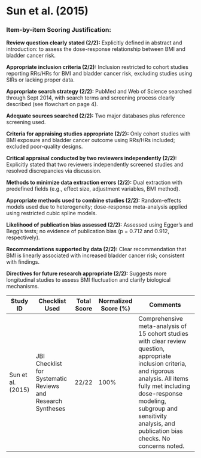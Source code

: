 # Sun et al. (2015)

### Item-by-item Scoring Justification:

**Review question clearly stated (2/2):** Explicitly defined in abstract and introduction: to assess the dose-response relationship between BMI and bladder cancer risk.

**Appropriate inclusion criteria (2/2):** Inclusion restricted to cohort studies reporting RRs/HRs for BMI and bladder cancer risk, excluding studies using SIRs or lacking proper data.

**Appropriate search strategy (2/2):** PubMed and Web of Science searched through Sept 2014, with search terms and screening process clearly described (see flowchart on page 4).

**Adequate sources searched (2/2):** Two major databases plus reference screening used.

**Criteria for appraising studies appropriate (2/2):** Only cohort studies with BMI exposure and bladder cancer outcome using RRs/HRs included; excluded poor-quality designs.

**Critical appraisal conducted by two reviewers independently (2/2):** Explicitly stated that two reviewers independently screened studies and resolved discrepancies via discussion.

**Methods to minimize data extraction errors (2/2):** Dual extraction with predefined fields (e.g., effect size, adjustment variables, BMI method).

**Appropriate methods used to combine studies (2/2):** Random-effects models used due to heterogeneity; dose-response meta-analysis applied using restricted cubic spline models.

**Likelihood of publication bias assessed (2/2):** Assessed using Egger’s and Begg’s tests; no evidence of publication bias (p = 0.712 and 0.912, respectively).

**Recommendations supported by data (2/2):** Clear recommendation that BMI is linearly associated with increased bladder cancer risk; consistent with findings.

**Directives for future research appropriate (2/2):** Suggests more longitudinal studies to assess BMI fluctuation and clarify biological mechanisms.

| Study ID | Checklist Used | Total Score | Normalized Score (%) | Comments |
| --- | --- | --- | --- | --- |
| Sun et al. (2015) | JBI Checklist for Systematic Reviews and Research Syntheses | 22/22 | 100% | Comprehensive meta-analysis of 15 cohort studies with clear review question, appropriate inclusion criteria, and rigorous analysis. All items fully met including dose-response modeling, subgroup and sensitivity analysis, and publication bias checks. No concerns noted. |
